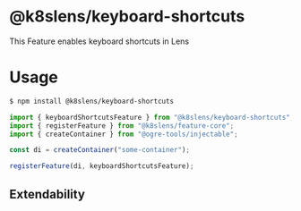 # @k8slens/keyboard-shortcuts

This Feature enables keyboard shortcuts in Lens

# Usage

```bash
$ npm install @k8slens/keyboard-shortcuts
```

```typescript
import { keyboardShortcutsFeature } from "@k8slens/keyboard-shortcuts";
import { registerFeature } from "@k8slens/feature-core";
import { createContainer } from "@ogre-tools/injectable";

const di = createContainer("some-container");

registerFeature(di, keyboardShortcutsFeature);
```

## Extendability
